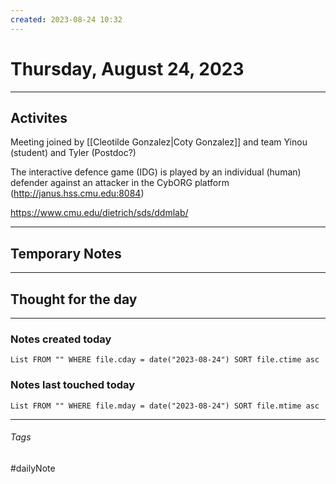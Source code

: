```yaml
---
created: 2023-08-24 10:32
---
```


# Thursday, August 24, 2023

---

## Activites

Meeting joined by [[Cleotilde Gonzalez|Coty Gonzalez]] and team Yinou (student) and Tyler (Postdoc?)

The interactive defence game (IDG) is played by an individual (human) defender against an attacker in the CybORG platform  (http://janus.hss.cmu.edu:8084)

https://www.cmu.edu/dietrich/sds/ddmlab/

---

## Temporary Notes


---

## Thought for the day

---

### Notes created today
```dataview
List FROM "" WHERE file.cday = date("2023-08-24") SORT file.ctime asc
```

### Notes last touched today
```dataview
List FROM "" WHERE file.mday = date("2023-08-24") SORT file.mtime asc
```
---

###### Tags

#dailyNote
